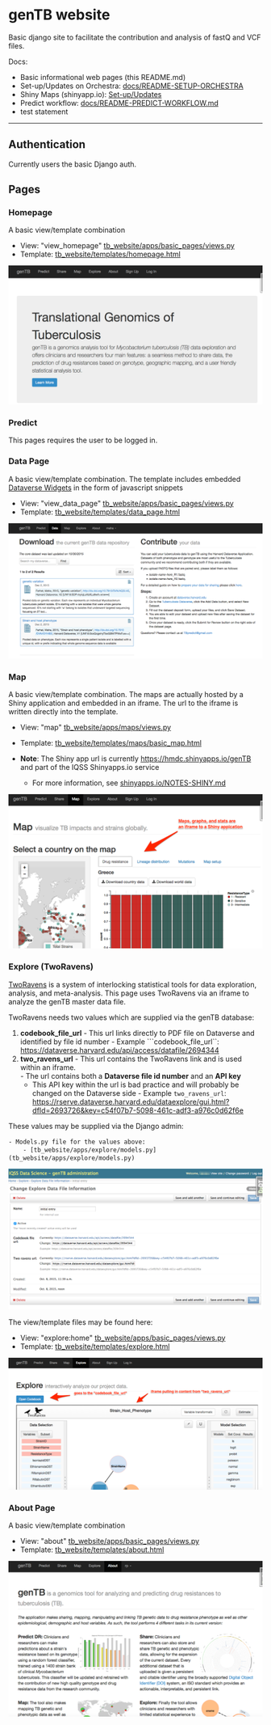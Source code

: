 # genTB website

Basic django site to facilitate the contribution and analysis of fastQ and VCF files.

Docs:
 - Basic informational web pages (this README.md)
 - Set-up/Updates on Orchestra: [docs/README-SETUP-ORCHESTRA](docs/README-SETUP-ORCHESTRA.md)
 - Shiny Maps (shinyapp.io): [Set-up/Updates](shinyapps.io/NOTES-SHINY.md)
 - Predict workflow: [docs/README-PREDICT-WORKFLOW.md](docs/README-PREDICT-WORKFLOW.md)
 - test statement
---
## Authentication

Currently users the basic Django auth.

## Pages

### Homepage

A basic view/template combination

  - View: "view_homepage" [tb_website/apps/basic_pages/views.py](tb_website/apps/basic_pages/views.py)
  - Template: [tb_website/templates/homepage.html](tb_website/templates/homepage.html)

![homepage screenshot](screen-shots/genTB-home.png?raw=true "genTB Homepage")

### Predict

This pages requires the user to be logged in.  

### Data Page

A basic view/template combination.  The template includes embedded [Dataverse Widgets](http://datascience.iq.harvard.edu/blog/dataverse-40-theme-widgets) in the form of javascript snippets

  - View: "view_data_page" [tb_website/apps/basic_pages/views.py](tb_website/apps/basic_pages/views.py)
  - Template: [tb_website/templates/data_page.html](tb_website/templates/data_page.html)

![Share Page screenshot](screen-shots/genTB-data.png?raw=true "genTB Data page")


### Map

A basic view/template combination.  The maps are actually hosted by a Shiny application and embedded in an iframe.  The url to the iframe is written directly into the template.

  - View: "map" [tb_website/apps/maps/views.py](tb_website/apps/maps/views.py)
  - Template: [tb_website/templates/maps/basic_map.html](tb_website/templates/maps/basic_map.html)

- **Note**: The Shiny app url is currently https://hmdc.shinyapps.io/genTB and part of the IQSS Shinyapps.io service
    - For more information, see [shinyapps.io/NOTES-SHINY.md](shinyapps.io/NOTES-SHINY.md)

![Map Page screenshot](screen-shots/genTB-map.png?raw=true "genTB Map page")


### Explore (TwoRavens)

[TwoRavens](https://github.com/IQSS/TwoRavens) is a system of interlocking statistical tools for data exploration, analysis, and meta-analysis.  This page uses TwoRavens via an iframe to analyze the genTB master data file.

TwoRavens needs two values which are supplied via the genTB database:

  1. **codebook_file_url** - This url links directly to PDF file on Dataverse and identified by file id number
    - Example ```codebook_file_url``: https://dataverse.harvard.edu/api/access/datafile/2694344
  2. **two_ravens_url** - This url contains the TwoRavens link and is used within an iframe.  
    - The url contains both a **Dataverse file id number** and an **API key**
        - This API key within the url is bad practice and will probably be changed on the Dataverse side
    - Example ```two_ravens_url```: https://rserve.dataverse.harvard.edu/dataexplore/gui.html?dfId=2693726&key=c54f07b7-5098-461c-adf3-a976c0d62f6e

These values may be supplied via the Django admin:

    - Models.py file for the values above:
        - [tb_website/apps/explore/models.py](tb_website/apps/explore/models.py)

![Explore Admin Page screenshot](screen-shots/genTB-explore-admin.png?raw=true "genTB Explore Admin page")


The view/template files may be found here:

  - View: "explore:home" [tb_website/apps/basic_pages/views.py](tb_website/apps/basic_pages/views.py)
  - Template: [tb_website/templates/explore.html](tb_website/templates/explore.html)

![Explore Page screenshot](screen-shots/genTB-explore.png?raw=true "genTB Explore page")

### About Page

A basic view/template combination

  - View: "about" [tb_website/apps/basic_pages/views.py](tb_website/apps/basic_pages/views.py)
  - Template: [tb_website/templates/about.html](tb_website/templates/about.html)

![about page screenshot](screen-shots/genTB-about.png?raw=true "genTB About Page")
